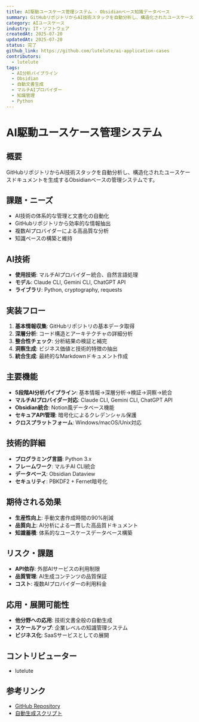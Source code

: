 ```yaml
---
title: AI駆動ユースケース管理システム - Obsidianベース知識データベース
summary: GitHubリポジトリからAI技術スタックを自動分析し、構造化されたユースケースドキュメントを生成するObsidianベース管理システム
category: AIユースケース
industry: IT・ソフトウェア
createdAt: 2025-07-20
updatedAt: 2025-07-20
status: 完了
github_link: https://github.com/lutelute/ai-application-cases
contributors:
  - lutelute
tags:
  - AI分析パイプライン
  - Obsidian
  - 自動文書生成
  - マルチAIプロバイダー
  - 知識管理
  - Python
---
```


<!-- 
AI自動生成ドキュメント
生成後にユーザーが内容を確認し、必要に応じて手動で編集・整理することを推奨します。
特にプロジェクト固有の詳細情報や最新の開発状況については、適宜更新してください。
-->

# AI駆動ユースケース管理システム

## 概要
GitHubリポジトリからAI技術スタックを自動分析し、構造化されたユースケースドキュメントを生成するObsidianベースの管理システムです。

## 課題・ニーズ
- AI技術の体系的な管理と文書化の自動化
- GitHubリポジトリから効率的な情報抽出
- 複数AIプロバイダーによる高品質な分析
- 知識ベースの構築と維持

## AI技術
- **使用技術**: マルチAIプロバイダー統合、自然言語処理
- **モデル**: Claude CLI, Gemini CLI, ChatGPT API
- **ライブラリ**: Python, cryptography, requests

## 実装フロー
1. **基本情報収集**: GitHubリポジトリの基本データ取得
2. **深層分析**: コード構造とアーキテクチャの詳細分析
3. **整合性チェック**: 分析結果の検証と補完
4. **洞察生成**: ビジネス価値と技術的特徴の抽出
5. **統合生成**: 最終的なMarkdownドキュメント作成

## 主要機能
- **5段階AI分析パイプライン**: 基本情報→深層分析→検証→洞察→統合
- **マルチAIプロバイダー対応**: Claude CLI, Gemini CLI, ChatGPT API
- **Obsidian統合**: Notion風データベース機能
- **セキュアAPI管理**: 暗号化によるクレデンシャル保護
- **クロスプラットフォーム**: Windows/macOS/Unix対応

## 技術的詳細
- **プログラミング言語**: Python 3.x
- **フレームワーク**: マルチAI CLI統合
- **データベース**: Obsidian Dataview
- **セキュリティ**: PBKDF2 + Fernet暗号化

## 期待される効果
- **生産性向上**: 手動文書作成時間の90%削減
- **品質向上**: AI分析による一貫した高品質ドキュメント
- **知識蓄積**: 体系的なユースケースデータベース構築

## リスク・課題
- **API依存**: 外部AIサービスの利用制限
- **品質管理**: AI生成コンテンツの品質保証
- **コスト**: 複数AIプロバイダーの利用料金

## 応用・展開可能性
- **他分野への応用**: 技術文書全般の自動生成
- **スケールアップ**: 企業レベルの知識管理システム
- **ビジネス化**: SaaSサービスとしての展開

## コントリビューター
- lutelute

## 参考リンク
- [GitHub Repository](https://github.com/lutelute/ai-application-cases)
- [自動生成スクリプト](https://github.com/lutelute/ai-application-cases/blob/main/scripts/auto_usecase_generator.py)